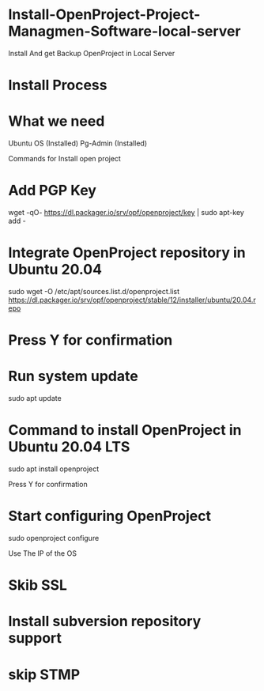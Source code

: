 # Install-OpenProject-Project-Managmen-Software-local-server

Install And get Backup OpenProject in Local Server


# Install Process
# What we need
Ubuntu OS (Installed)
Pg-Admin (Installed)

Commands for Install open project 

# Add PGP Key
wget -qO- https://dl.packager.io/srv/opf/openproject/key | sudo apt-key add -





# Integrate OpenProject repository in Ubuntu 20.04

sudo wget -O /etc/apt/sources.list.d/openproject.list https://dl.packager.io/srv/opf/openproject/stable/12/installer/ubuntu/20.04.repo


# Press Y for confirmation

# Run system update

sudo apt update

# Command to install OpenProject in Ubuntu 20.04 LTS

sudo apt install openproject






Press Y for confirmation 

# Start configuring OpenProject

sudo openproject configure












Use The IP of the OS

# Skib SSL
# Install subversion repository support
# skip STMP

